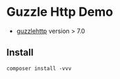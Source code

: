 # Guzzle Http Demo

- [guzzlehttp](https://github.com/guzzlehttp/http) version > 7.0

## Install
```
composer install -vvv
```
